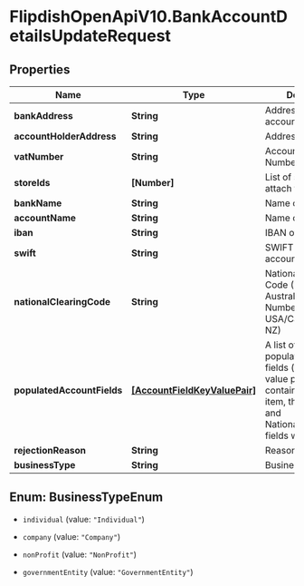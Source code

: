 # FlipdishOpenApiV10.BankAccountDetailsUpdateRequest

## Properties
Name | Type | Description | Notes
------------ | ------------- | ------------- | -------------
**bankAddress** | **String** | Address of the bank account | [optional] 
**accountHolderAddress** | **String** | Address of the payee | [optional] 
**vatNumber** | **String** | Account Holders Vat Number | [optional] 
**storeIds** | **[Number]** | List of stores to attach to Account | [optional] 
**bankName** | **String** | Name of Bank | [optional] 
**accountName** | **String** | Name of this account | [optional] 
**iban** | **String** | IBAN of this account | [optional] 
**swift** | **String** | SWIFT of this bank account | [optional] 
**nationalClearingCode** | **String** | National Clearing Code (BSB in Australia, Routing Number in USA/Canada, NCC in NZ) | [optional] 
**populatedAccountFields** | [**[AccountFieldKeyValuePair]**](AccountFieldKeyValuePair.md) | A list of one or more populated account fields (field key-value pairs).  If this list contains at least one item, the Iban, Swift and NationalClearingCode fields will be ignored. | [optional] 
**rejectionReason** | **String** | Reason for Rejection | [optional] 
**businessType** | **String** | Business Type | [optional] 


<a name="BusinessTypeEnum"></a>
## Enum: BusinessTypeEnum


* `individual` (value: `"Individual"`)

* `company` (value: `"Company"`)

* `nonProfit` (value: `"NonProfit"`)

* `governmentEntity` (value: `"GovernmentEntity"`)




